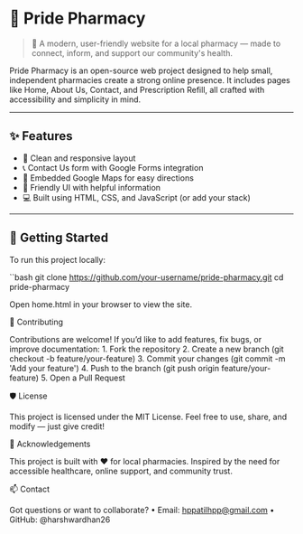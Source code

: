 # 🏥 Pride Pharmacy

> 💊 A modern, user-friendly website for a local pharmacy — made to connect, inform, and support our community's health.

Pride Pharmacy is an open-source web project designed to help small, independent pharmacies create a strong online presence. It includes pages like Home, About Us, Contact, and Prescription Refill, all crafted with accessibility and simplicity in mind.

---

## ✨ Features

- 🧭 Clean and responsive layout
- 📞 Contact Us form with Google Forms integration
- 📍 Embedded Google Maps for easy directions
- 💬 Friendly UI with helpful information
- 💻 Built using HTML, CSS, and JavaScript (or add your stack)

---

## 🚀 Getting Started

To run this project locally:

``bash
git clone https://github.com/your-username/pride-pharmacy.git
cd pride-pharmacy

Open home.html in your browser to view the site.

🤝 Contributing

Contributions are welcome! If you’d like to add features, fix bugs, or improve documentation:
	1.	Fork the repository
	2.	Create a new branch (git checkout -b feature/your-feature)
	3.	Commit your changes (git commit -m 'Add your feature')
	4.	Push to the branch (git push origin feature/your-feature)
	5.	Open a Pull Request

 🛡 License

This project is licensed under the MIT License.
Feel free to use, share, and modify — just give credit!

🙌 Acknowledgements

This project is built with ❤️ for local pharmacies.
Inspired by the need for accessible healthcare, online support, and community trust.

📫 Contact

Got questions or want to collaborate?
	•	Email: hppatilhpp@gmail.com
	•	GitHub: @harshwardhan26
